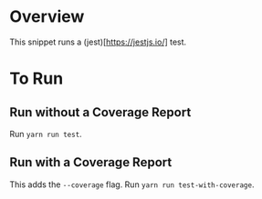 # Overview

This snippet runs a (jest)[https://jestjs.io/] test.

# To Run

## Run without a Coverage Report

Run `yarn run test`.

## Run with a Coverage Report

This adds the `--coverage` flag. Run `yarn run test-with-coverage`.